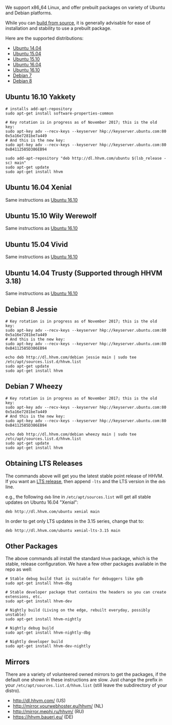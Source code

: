 We support x86_64 Linux, and offer prebuilt packages on variety of Ubuntu and
Debian platforms.

While you can [build from source](/hhvm/installation/building-from-source), it is generally advisable for ease of installation and stability to use a prebuilt package.

Here are the supported distributions:

* [Ubuntu 14.04](#ubuntu-14.04-trusty)
* [Ubuntu 15.04](#ubuntu-15.04-vivid)
* [Ubuntu 15.10](#ubuntu-15.10-wily-werewolf)
* [Ubuntu 16.04](#ubuntu-16.04-xenial)
* [Ubuntu 16.10](#ubuntu-16.10-yakkety)
* [Debian 7](#debian-7-wheezy)
* [Debian 8](#debian-8-jessie)

## Ubuntu 16.10 Yakkety

```
# installs add-apt-repository
sudo apt-get install software-properties-common

# Key rotation is in progress as of November 2017; this is the old key:
sudo apt-key adv --recv-keys --keyserver hkp://keyserver.ubuntu.com:80 0x5a16e7281be7a449
# And this is the new key:
sudo apt-key adv --recv-keys --keyserver hkp://keyserver.ubuntu.com:80 0xB4112585D386EB94

sudo add-apt-repository "deb http://dl.hhvm.com/ubuntu $(lsb_release -sc) main"
sudo apt-get update
sudo apt-get install hhvm
```
## Ubuntu 16.04 Xenial

Same instructions as [Ubuntu 16.10](#ubuntu-16.10-yakkety)

## Ubuntu 15.10 Wily Werewolf

Same instructions as [Ubuntu 16.10](#ubuntu-16.10-yakkety)

## Ubuntu 15.04 Vivid

Same instructions as [Ubuntu 16.10](#ubuntu-16.10-yakkety)

## Ubuntu 14.04 Trusty (Supported through HHVM 3.18)

Same instructions as [Ubuntu 16.10](#ubuntu-16.10-yakkety)

## Debian 8 Jessie

```
# Key rotation is in progress as of November 2017; this is the old key:
sudo apt-key adv --recv-keys --keyserver hkp://keyserver.ubuntu.com:80 0x5a16e7281be7a449
# And this is the new key:
sudo apt-key adv --recv-keys --keyserver hkp://keyserver.ubuntu.com:80 0xB4112585D386EB94

echo deb http://dl.hhvm.com/debian jessie main | sudo tee /etc/apt/sources.list.d/hhvm.list
sudo apt-get update
sudo apt-get install hhvm
```

## Debian 7 Wheezy

```
# Key rotation is in progress as of November 2017; this is the old key:
sudo apt-key adv --recv-keys --keyserver hkp://keyserver.ubuntu.com:80 0x5a16e7281be7a449
# And this is the new key:
sudo apt-key adv --recv-keys --keyserver hkp://keyserver.ubuntu.com:80 0xB4112585D386EB94

echo deb http://dl.hhvm.com/debian wheezy main | sudo tee /etc/apt/sources.list.d/hhvm.list
sudo apt-get update
sudo apt-get install hhvm
```

## Obtaining LTS Releases

The commands above will get you the latest stable point release of HHVM. If you want an [LTS release](/hhvm/installation/introduction#prebuilt-packages__lts-releases), then append `-lts` and the LTS version in the `deb` line.

e.g., the following `deb` line in `/etc/apt/sources.list` will get all stable updates on Ubuntu 16.04 "Xenial":

    deb http://dl.hhvm.com/ubuntu xenial main

In order to get only LTS updates in the 3.15 series, change that to:

    deb http://dl.hhvm.com/ubuntu xenial-lts-3.15 main

## Other Packages

The above commands all install the standard `hhvm` package, which is the stable, release configuration. We have a few other packages available in the repo as well:

```
# Stable debug build that is suitable for debuggers like gdb
sudo apt-get install hhvm-dbg

# Stable developer package that contains the headers so you can create extensions, etc.
sudo apt-get install hhvm-dev

# Nightly build (Living on the edge, rebuilt everyday, possibly unstable)
sudo apt-get install hhvm-nightly

# Nightly debug build
sudo apt-get install hhvm-nightly-dbg

# Nightly developer build
sudo apt-get install hhvm-dev-nightly

```

## Mirrors

There are a variety of volunteered owned mirrors to get the packages, if the default one shown in these instructions are slow. Just change the prefix in your `/etc/apt/sources.list.d/hhvm.list` (still leave the subdirectory of your distro).

* http://dl.hhvm.com/ (US)
* http://mirror.yourwebhoster.eu/hhvm/ (NL)
* http://mirror.mephi.ru/hhvm/ (RU)
* https://hhvm.bauerj.eu/ (DE)
